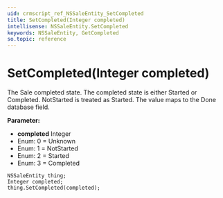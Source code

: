 ```yaml
---
uid: crmscript_ref_NSSaleEntity_SetCompleted
title: SetCompleted(Integer completed)
intellisense: NSSaleEntity.SetCompleted
keywords: NSSaleEntity, GetCompleted
so.topic: reference
---
```


# SetCompleted(Integer completed)

The Sale completed state. The completed state is either Started or Completed. NotStarted is treated as Started. The value maps to the Done database field.

**Parameter:** 
* **completed** Integer
* Enum: 0 = Unknown 
* Enum: 1 = NotStarted 
* Enum: 2 = Started 
* Enum: 3 = Completed 

```crmscript
NSSaleEntity thing;
Integer completed;
thing.SetCompleted(completed);
```

